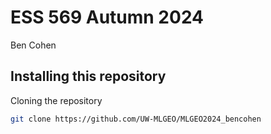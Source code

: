 # ESS 569 Autumn 2024
Ben Cohen
## Installing this repository
Cloning the repository
```bash
git clone https://github.com/UW-MLGEO/MLGEO2024_bencohen
```

